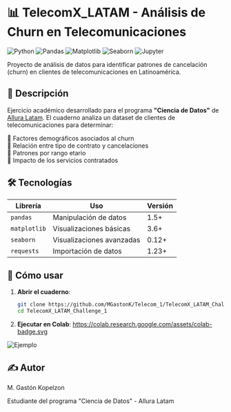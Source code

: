 # 📊 TelecomX_LATAM - Análisis de Churn en Telecomunicaciones

![Python](https://img.shields.io/badge/Python-3.8%2B-blue)
![Pandas](https://img.shields.io/badge/Pandas-1.3%2B-orange)
![Matplotlib](https://img.shields.io/badge/Matplotlib-3.5%2B-blue)
![Seaborn](https://img.shields.io/badge/Seaborn-0.11%2B-green)
![Jupyter](https://img.shields.io/badge/Jupyter-Notebook-orange)

Proyecto de análisis de datos para identificar patrones de cancelación (churn) en clientes de telecomunicaciones en Latinoamérica.

## 📌 Descripción

Ejercicio académico desarrollado para el programa **"Ciencia de Datos"** de [Allura Latam](https://www.alluralatam.com). El cuaderno analiza un dataset de clientes de telecomunicaciones para determinar:

🔹 Factores demográficos asociados al churn  
🔹 Relación entre tipo de contrato y cancelaciones  
🔹 Patrones por rango etario  
🔹 Impacto de los servicios contratados  

## 🛠 Tecnologías

| Librería       | Uso                              | Versión |
|----------------|----------------------------------|---------|
| `pandas`       | Manipulación de datos           | 1.5+    |
| `matplotlib`   | Visualizaciones básicas         | 3.6+    |
| `seaborn`      | Visualizaciones avanzadas       | 0.12+   |
| `requests`     | Importación de datos            | 1.23+   |

## 🚀 Cómo usar

1. **Abrir el cuaderno**:
   ```bash
   git clone https://github.com/MGastonK/Telecom_1/TelecomX_LATAM_Challenge_1.git
   cd TelecomX_LATAM_Challenge_1
2. **Ejecutar en Colab**:
https://colab.research.google.com/assets/colab-badge.svg

![Ejemplo](cancelacion_no_contrato.png)

## ✍️ Autor
M. Gastón Kopelzon

Estudiante del programa "Ciencia de Datos" - Allura Latam

